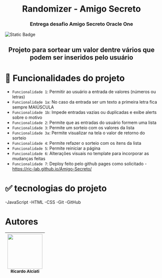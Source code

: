 <h1 align="center"> Randomizer - Amigo Secreto </h1>
<h3 align="center"> Entrega desafio Amigo Secreto Oracle One </h3>
<img alt="Static Badge" src="https://img.shields.io/badge/Status-Complete-green">
<h2 align="center"> Projeto para sortear um valor dentre vários que podem ser inseridos pelo usuário </h2>

# :hammer: Funcionalidades do projeto

- `Funcionalidade 1`: Permitir ao usuário a entrada de valores (números ou letras)
- `Funcionalidade 1a`: No caso da entrada ser um texto a primeira letra fica sempre MAIÚSCULA
- `Funcionalidade 1b`: Impede entradas vazias ou duplicadas e exibe alerts sobre o motivo
- `Funcionalidade 2`: Permite que as entradas do usuário formem uma lista
- `Funcionalidade 3`: Permite um sorteio com os valores da lista
- `Funcionalidade 3a`: Permite visualizar na tela o valor de retorno do sorteio
- `Funcionalidade 4`: Permite refazer o sorteio com os itens da lista
- `Funcionalidade 5`: Permite reiniciar a página
- `Funcionalidade 6`: Alterações visuais no template para incorporar as mudanças feitas
- `Funcionalidade 7`: Deploy feito pelo github pages como solicitado - https://ric-lab.github.io/Amigo-Secreto/

# :white_check_mark: tecnologias do projeto
-JavaScript
-HTML
-CSS
-Git
-GitHub

# Autores

| [<img loading="lazy" src="https://avatars.githubusercontent.com/u/195614404?v=4&size=64" width=115><br><sub>Ricardo Alciati</sub>](https://github.com/Ric-lab) |
| :---: |
